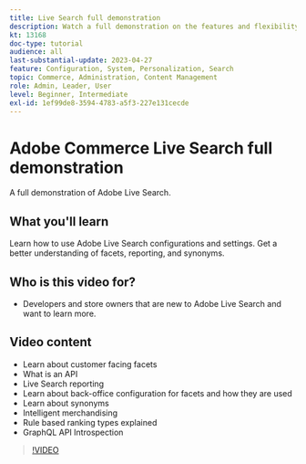 ```yaml
---
title: Live Search full demonstration
description: Watch a full demonstration on the features and flexibility of Live Search
kt: 13168
doc-type: tutorial
audience: all
last-substantial-update: 2023-04-27
feature: Configuration, System, Personalization, Search
topic: Commerce, Administration, Content Management
role: Admin, Leader, User
level: Beginner, Intermediate
exl-id: 1ef99de8-3594-4783-a5f3-227e131cecde
---
```

# Adobe Commerce Live Search full demonstration

A full demonstration of Adobe Live Search.  

## What you'll learn

Learn how to use Adobe Live Search configurations and settings. Get a better understanding of facets, reporting, and synonyms.

## Who is this video for?

* Developers and store owners that are new to Adobe Live Search and want to learn more.

## Video content

* Learn about customer facing facets
* What is an API
* Live Search reporting
* Learn about back-office configuration for facets and how they are used
* Learn about synonyms
* Intelligent merchandising
* Rule based ranking types explained
* GraphQL API Introspection

>[!VIDEO](https://video.tv.adobe.com/v/3418996?learn=on)
